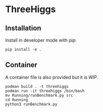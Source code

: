 # ThreeHiggs

## Installation
Install in developer mode with pip:
```
pip install -e .
```

## Container
A container file is also provided but it is WIP.

```
podman build . -t threehiggs 
podman run -it threehiggs /bin/bash
mv Running/runBenchmark.py src
cd Running
python3 runBenchmark.py
```

